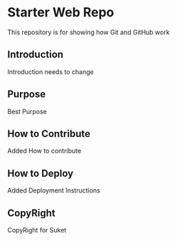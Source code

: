 # Starter Web Repo

This repository is for showing how Git and GitHub work

## Introduction

Introduction needs to change

## Purpose

Best Purpose
## How to Contribute

Added How to contribute

## How to Deploy

Added Deployment Instructions

## CopyRight

CopyRight for Suket